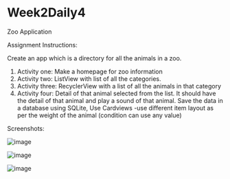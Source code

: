 # Week2Daily4
Zoo Application

Assignment Instructions:

Create an app which is a directory for all the animals in a zoo. 
1. Activity one: Make a homepage for zoo information
2. Activity two: ListView with list of all the categories.
3. Activity three: RecyclerView with a list of all the animals in that category
4. Activity four: Detail of that animal selected from the list. It should have the detail of that animal and play a sound of that animal.
Save the data in a database using SQLite, Use Cardviews
-use different item layout as per the weight of the animal (condition can use any value)


Screenshots:

![image](https://user-images.githubusercontent.com/44408528/47946990-6b608000-deea-11e8-8f31-c17463e6dfbc.png)

![image](https://user-images.githubusercontent.com/44408528/47895272-d4d68500-de3d-11e8-8032-e55958332c4a.png)

![image](https://user-images.githubusercontent.com/44408528/47946997-8b903f00-deea-11e8-81fb-07d094077ea3.png)
